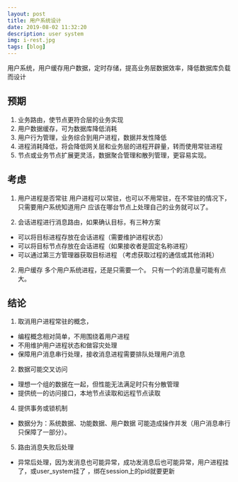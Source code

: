 ```yaml
---
layout: post
title: 用户系统设计
date: 2019-08-02 11:32:20
description: user system
img: i-rest.jpg
tags: [blog]
---
```

用户系统，用户缓存用户数据，定时存储，提高业务层数据效率，降低数据库负载而设计

## 预期
1. 业务路由，使节点更符合层的业务实现
2. 用户数据缓存，可为数据库降低消耗
3. 用户行为管理，业务综合到用户进程，数据并发性降低
4. 进程消耗降低，将会降低网关层和业务层的进程开辟量，转而使用常驻进程
5. 节点或业务节点扩展更灵活，数据聚合管理和散列管理，更容易实现。

## 考虑
1. 用户进程是否常驻
用户进程可以常驻，也可以不用常驻，在不常驻的情况下，只需要用户系统知道用户
应该在哪台节点上处理自己的业务就可以了。

2. 会话进程进行消息路由，如果确认目标，有三种方案
 - 可以将目标进程存放在会话进程（需要维护进程状态）
 - 可以将目标节点存放在会话进程（如果接收者是固定名称进程）
 - 可以通过第三方管理器获取目标进程 （考虑获取过程的通信或其他消耗）

2. 用户缓存
多个用户系统进程，还是只需要一个。
只有一个的消息量可能有点大。

## 结论
1. 取消用户进程常驻的概念，
 - 编程概念相对简单，不用围绕着用户进程
 - 不用维护用户进程状态和做容灾处理
 - 保障用户消息串行处理，接收消息进程需要排队处理用户消息

2. 数据可能交叉访问
 - 理想一个组的数据在一起，但性能无法满足时只有分散管理
 - 提供统一的访问接口，本地节点读取和远程节点读取


4. 提供事务或锁机制
 - 数据分为：系统数据、功能数据、用户数据 可能造成操作并发（用户消息串行只保障了一部分）。
 
5. 路由消息失败后处理
 - 异常后处理，因为发消息也可能异常，成功发消息后也可能异常，用户进程挂了，或user_system挂了 ，绑在session上的pid就要更新